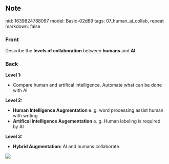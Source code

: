## Note
nid: 1639824788097
model: Basic-02d89
tags: 07_human_ai_collab, repeat
markdown: false

### Front
Describe the <b>levels of collaboration</b> between <b>humans</b>
and <b>AI</b>.

### Back
<b>Level 1:</b> 
<ul><li>Compare human and artifical intelligence. Automate what can be done with AI</li></ul><b>Level 2: </b>
<ul><li><b>Human Intelligence Augmentation </b>e. g. word processing assist human with writing</li><li><b>Artifical Intelligence Augementation</b> e. g. Human labeling is required by AI</li></ul><b>Level 3:</b>
<ul><li><b>Hybrid Augmentation:</b> AI and humans collaborate.</li></ul><img src="paste-044b0567c52cd32c45f7529a5791520a1cec3d75.jpg">
